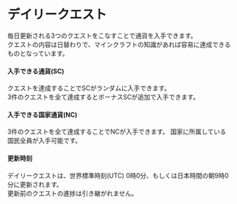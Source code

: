 # デイリークエスト
毎日更新される3つのクエストをこなすことで通貨を入手できます。  
クエストの内容は日替わりで、マインクラフトの知識があれば容易に達成できるものとなっています。  

#### 入手できる通貨(SC)  

クエストを達成することでSCがランダムに入手できます。  
3件のクエストを全て達成するとボーナスSCが追加で入手できます。

#### 入手できる国家通貨(NC)  

3件のクエストを全て達成することでNCが入手できます。
国家に所属している国民全員が入手可能です。

#### 更新時刻  

デイリークエストは、世界標準時刻(UTC) 0時0分、もしくは日本時間の朝9時0分に更新されます。  
更新前のクエストの進捗は引き継がれません。
